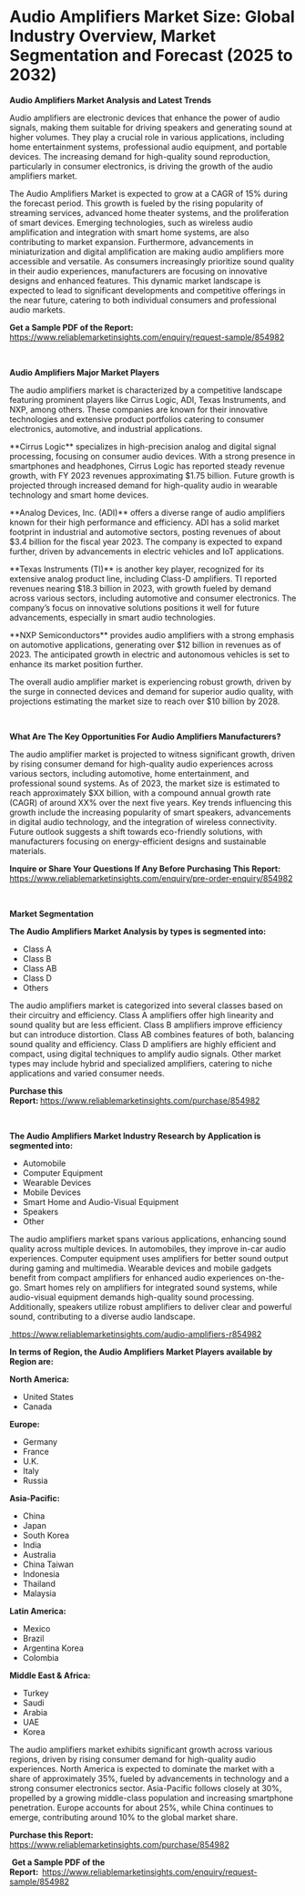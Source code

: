 <p><h1>Audio Amplifiers Market Size: Global Industry Overview, Market Segmentation and Forecast (2025 to 2032)</h1></p><p><strong>Audio Amplifiers Market Analysis and Latest Trends</strong></p>
<p><p>Audio amplifiers are electronic devices that enhance the power of audio signals, making them suitable for driving speakers and generating sound at higher volumes. They play a crucial role in various applications, including home entertainment systems, professional audio equipment, and portable devices. The increasing demand for high-quality sound reproduction, particularly in consumer electronics, is driving the growth of the audio amplifiers market.</p><p>The Audio Amplifiers Market is expected to grow at a CAGR of 15% during the forecast period. This growth is fueled by the rising popularity of streaming services, advanced home theater systems, and the proliferation of smart devices. Emerging technologies, such as wireless audio amplification and integration with smart home systems, are also contributing to market expansion. Furthermore, advancements in miniaturization and digital amplification are making audio amplifiers more accessible and versatile. As consumers increasingly prioritize sound quality in their audio experiences, manufacturers are focusing on innovative designs and enhanced features. This dynamic market landscape is expected to lead to significant developments and competitive offerings in the near future, catering to both individual consumers and professional audio markets.</p></p>
<p><strong>Get a Sample PDF of the Report:&nbsp;</strong> <a href="https://www.reliablemarketinsights.com/enquiry/request-sample/854982?utm_campaign=3621&utm_medium=2&utm_source=Github&utm_content=ia&utm_term=15042025&utm_id=audio-amplifiers">https://www.reliablemarketinsights.com/enquiry/request-sample/854982</a></p>
<p>&nbsp;</p>
<p><strong>Audio Amplifiers Major Market Players</strong></p>
<p><p>The audio amplifiers market is characterized by a competitive landscape featuring prominent players like Cirrus Logic, ADI, Texas Instruments, and NXP, among others. These companies are known for their innovative technologies and extensive product portfolios catering to consumer electronics, automotive, and industrial applications.</p><p>**Cirrus Logic** specializes in high-precision analog and digital signal processing, focusing on consumer audio devices. With a strong presence in smartphones and headphones, Cirrus Logic has reported steady revenue growth, with FY 2023 revenues approximating $1.75 billion. Future growth is projected through increased demand for high-quality audio in wearable technology and smart home devices.</p><p>**Analog Devices, Inc. (ADI)** offers a diverse range of audio amplifiers known for their high performance and efficiency. ADI has a solid market footprint in industrial and automotive sectors, posting revenues of about $3.4 billion for the fiscal year 2023. The company is expected to expand further, driven by advancements in electric vehicles and IoT applications.</p><p>**Texas Instruments (TI)** is another key player, recognized for its extensive analog product line, including Class-D amplifiers. TI reported revenues nearing $18.3 billion in 2023, with growth fueled by demand across various sectors, including automotive and consumer electronics. The company’s focus on innovative solutions positions it well for future advancements, especially in smart audio technologies.</p><p>**NXP Semiconductors** provides audio amplifiers with a strong emphasis on automotive applications, generating over $12 billion in revenues as of 2023. The anticipated growth in electric and autonomous vehicles is set to enhance its market position further.</p><p>The overall audio amplifier market is experiencing robust growth, driven by the surge in connected devices and demand for superior audio quality, with projections estimating the market size to reach over $10 billion by 2028.</p></p>
<p>&nbsp;</p>
<p><strong>What Are The Key Opportunities For Audio Amplifiers Manufacturers?</strong></p>
<p><p>The audio amplifier market is projected to witness significant growth, driven by rising consumer demand for high-quality audio experiences across various sectors, including automotive, home entertainment, and professional sound systems. As of 2023, the market size is estimated to reach approximately $XX billion, with a compound annual growth rate (CAGR) of around XX% over the next five years. Key trends influencing this growth include the increasing popularity of smart speakers, advancements in digital audio technology, and the integration of wireless connectivity. Future outlook suggests a shift towards eco-friendly solutions, with manufacturers focusing on energy-efficient designs and sustainable materials.</p></p>
<p><strong>Inquire or Share Your Questions If Any Before Purchasing This Report:</strong> <a href="https://www.reliablemarketinsights.com/enquiry/pre-order-enquiry/854982?utm_campaign=3621&utm_medium=2&utm_source=Github&utm_content=ia&utm_term=15042025&utm_id=audio-amplifiers">https://www.reliablemarketinsights.com/enquiry/pre-order-enquiry/854982</a></p>
<p>&nbsp;</p>
<p><strong>Market Segmentation</strong></p>
<p><strong>The Audio Amplifiers Market Analysis by types is segmented into:</strong></p>
<p><ul><li>Class A</li><li>Class B</li><li>Class AB</li><li>Class D</li><li>Others</li></ul></p>
<p><p>The audio amplifiers market is categorized into several classes based on their circuitry and efficiency. Class A amplifiers offer high linearity and sound quality but are less efficient. Class B amplifiers improve efficiency but can introduce distortion. Class AB combines features of both, balancing sound quality and efficiency. Class D amplifiers are highly efficient and compact, using digital techniques to amplify audio signals. Other market types may include hybrid and specialized amplifiers, catering to niche applications and varied consumer needs.</p></p>
<p><strong>Purchase this Report:&nbsp;</strong><a href="https://www.reliablemarketinsights.com/purchase/854982?utm_campaign=3621&utm_medium=2&utm_source=Github&utm_content=ia&utm_term=15042025&utm_id=audio-amplifiers">https://www.reliablemarketinsights.com/purchase/854982</a></p>
<p>&nbsp;</p>
<p><strong>The Audio Amplifiers Market Industry Research by Application is segmented into:</strong></p>
<p><ul><li>Automobile</li><li>Computer Equipment</li><li>Wearable Devices</li><li>Mobile Devices</li><li>Smart Home and Audio-Visual Equipment</li><li>Speakers</li><li>Other</li></ul></p>
<p><p>The audio amplifiers market spans various applications, enhancing sound quality across multiple devices. In automobiles, they improve in-car audio experiences. Computer equipment uses amplifiers for better sound output during gaming and multimedia. Wearable devices and mobile gadgets benefit from compact amplifiers for enhanced audio experiences on-the-go. Smart homes rely on amplifiers for integrated sound systems, while audio-visual equipment demands high-quality sound processing. Additionally, speakers utilize robust amplifiers to deliver clear and powerful sound, contributing to a diverse audio landscape.</p></p>
<p><a href="https://www.reliablemarketinsights.com/audio-amplifiers-r854982?utm_campaign=3621&utm_medium=2&utm_source=Github&utm_content=ia&utm_term=15042025&utm_id=audio-amplifiers">&nbsp;https://www.reliablemarketinsights.com/audio-amplifiers-r854982</a></p>
<p><strong>In terms of Region, the Audio Amplifiers Market Players available by Region are:</strong></p>
<p>
    <p> <strong> North America: </strong>
        <ul>
            <li>United States</li>
            <li>Canada</li>
        </ul>
        </p> 
    <p> <strong> Europe: </strong>
        <ul>
            <li>Germany</li>
            <li>France</li>
            <li>U.K.</li>
            <li>Italy</li>
            <li>Russia</li>
        </ul>
        </p> 
    <p> <strong> Asia-Pacific: </strong>
        <ul>
            <li>China</li>
            <li>Japan</li>
            <li>South Korea</li>
            <li>India</li>
            <li>Australia</li>
            <li>China Taiwan</li>
            <li>Indonesia</li>
            <li>Thailand</li>
            <li>Malaysia</li>
        </ul>
        </p> 
    <p> <strong> Latin America: </strong>
        <ul>
            <li>Mexico</li>
            <li>Brazil</li>
            <li>Argentina Korea</li>
            <li>Colombia</li>
        </ul>
        </p> 
    <p> <strong> Middle East & Africa: </strong>
        <ul>
            <li>Turkey</li>
            <li>Saudi</li>
            <li>Arabia</li>
            <li>UAE</li>
            <li>Korea</li>
        </ul>
    </p>
    </p>
<p><p>The audio amplifiers market exhibits significant growth across various regions, driven by rising consumer demand for high-quality audio experiences. North America is expected to dominate the market with a share of approximately 35%, fueled by advancements in technology and a strong consumer electronics sector. Asia-Pacific follows closely at 30%, propelled by a growing middle-class population and increasing smartphone penetration. Europe accounts for about 25%, while China continues to emerge, contributing around 10% to the global market share.</p></p>
<p><strong>Purchase this Report: </strong><a href="https://www.reliablemarketinsights.com/purchase/854982?utm_campaign=3621&utm_medium=2&utm_source=Github&utm_content=ia&utm_term=15042025&utm_id=audio-amplifiers">https://www.reliablemarketinsights.com/purchase/854982</a></p>
<p>&nbsp;<strong>Get a Sample PDF of the Report:&nbsp;&nbsp;</strong><a href="https://www.reliablemarketinsights.com/enquiry/request-sample/854982?utm_campaign=3621&utm_medium=2&utm_source=Github&utm_content=ia&utm_term=15042025&utm_id=audio-amplifiers">https://www.reliablemarketinsights.com/enquiry/request-sample/854982</a></p>
<p><strong></strong></p>
<p><p></p><p></p><p></p></p>